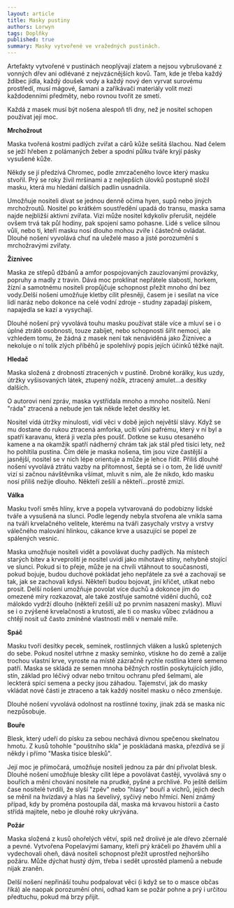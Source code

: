 ```yaml
---
layout: article
title: Masky pustiny
authors: Lorwyn
tags: Doplňky
published: true
summary: Masky vytvořené ve vražedných pustinách.
---
```

Artefakty vytvořené v pustinách neoplývají zlatem a nejsou vybrušované z vonných dřev ani odlévané z nejvzácnějších kovů. Tam, kde je třeba každý ždibec jídla, každý doušek vody a každý nový den vyrvat surovému prostředí, musí mágové, šamani a zaříkávači materiály volit mezi každodenními předměty, nebo rovnou tvořit ze smetí.  

Každá z masek musí být nošena alespoň tři dny, než je nositel schopen používat její moc.  

  
**Mrchožrout**  

Maska tvořená kostmi padlých zvířat a cárů kůže sešitá šlachou. Nad čelem se ježí hřeben z polámaných žeber a spodní půlku tváře kryjí pásky vysušené kůže.

Někdy se jí předzívá Chromec, podle zmrzačeného lovce který masku stvořil. Prý se roky živil mršinami a z nejlepších úlovků postupně složil masku, která mu hledání dalších padlin usnadnila.  

Umožňuje nositeli dívat se jednou denně očima hyen, supů nebo jiných mrchožroutů. Nositel po krátkém soustředění upadá do transu, maska sama najde nejbližší aktivní zvířata. Vizi může nositel kdykoliv přerušit, nejdéle ovšem trvá tak půl hodiny, pak spojení samo pohasne. Lidé s velice silnou vůlí, nebo ti, kteří masku nosí dlouho mohou zvíře i částečně ovládat. Dlouhé nošení vyvolává chuť na uleželé maso a jisté porozumění s mrchožravými zvířaty.  
  
**Žíznivec**  

Maska ze střepů džbánů a amfor pospojovaných zauzlovanými provázky, popruhy a madly z travin. Dává moc proklínat nepřátele slabostí, horkem, žízní a samotnému nositeli propůjčuje schopnost přežít mnoho dní bez vody.Delší nošení umožňuje kletby cílit přesněji, časem je i sesílat na více lidí naráz nebo dokonce na celé vodní zdroje - studny zapadají pískem, napajedla se kazí a vysychají.  

Dlouhé nošení prý vyvolává touhu masku používat stále více a mluví se i o úplné ztrátě osobnosti, touze zabíjet, nebo schopnosti šířit nemoci, ale vzhledem tomu, že žádná z masek není tak nenáviděná jako Žíznivec a nekoluje o ní tolik zlých příběhů je spolehlivý popis jejích účinků těžké najít. 

  
**Hledač**  

Maska složená z drobností ztracených v pustině. Drobné korálky, kus uzdy, útržky vyšisovaných látek, ztupený nožík, ztracený amulet...a desítky dalších.  

O autorovi není zpráv, maska vystřídala mnoho a mnoho nositelů. Není "ráda" ztracená a nebude jen tak někde ležet desítky let. 

Nositel vídá útržky minulosti, vidí věci v době jejich největší slávy. Když se mu dostane do rukou ztracená amforka, ucítí vůni pafrému, který v ní byl a spatří karavanu, která ji vezla přes poušť. Dotkne se kusu otesaného kamene a na okamžik spatří nádherný chrám tak jak stál před tisíci lety, než ho pohltila pustina. Čím déle je maska nošena, tím jsou vize častější a jasnější, nositel se v nich lépe orientuje a může je lehce řídit. Přiliš dlouhé nošení vyvolává ztrátu vazby na přítomnost, šeptá se i o tom, že lidé uvnitř vizí si začnou návštěvníka všímat, mluvit s ním, ale že nikdo, kdo masku nosí přiliš nežije dlouho. Někteří zešílí a někteří...prostě zmizí. 

**Válka**  

Masku tvoří směs hlíny, krve a popela vytvarovaná do podobizny lidské tváře a vysušená na slunci. Podle legendy nebyla stvořena ale vnikla sama na tváři krvelačného velitele, kterému na tváři zasychaly vrstvy a vrstvy válečného malování hlinkou, cákance krve a usazující se popel ze spálených vesnic.  

Maska umožňuje nositeli vidět a povolávat duchy padlých. Na místech starých bitev a krveprolití je nositel uvidí jako mihotavé stíny, nehybně stojící ve slunci. Pokud si to přeje, může je na chvíli vtáhnout to současnosti, pokud bojuje, budou duchové pokládat jeho nepřátele za své a zachovají se tak, jak se zachovali kdysi. Někteří budou bojovat, jiní křičet, utíkat nebo prosit. Delší nošení umožňuje povolat více duchů a dokonce jim do omezené míry rozkazovat, ale také zostřuje samotné vidění duchů, což málokdo vydrží dlouho (někteří zešílí už po prvním nasazení masky). Mluví se i o zvýšené krvelačnosti a krutosti, ale ti co masku vůbec zvládnou a chtějí nosit už často zmíněné vlastnosti měli v nemalé míře. 

**Spáč**  

Masku tvoří desítky pecek, semínek, rostlinných vláken a lusků spletených do sebe. Pokud nositel utrhne z masky semínko, vtiskne ho do země a zalije trochou vlastní krve, vyroste na místě zázračně rychle rostlina které semeno patří. Maska se skládá ze semen mnoha běžných rostlin poskytujících jídlo, stín, základ pro léčivý odvar nebo trnitou ochranu před šelmami, ale leckterá spící semena a pecky jsou záhadou. Tajemství, jak do masky vkládat nové části je ztraceno a tak každý nositel masku o něco zmenšuje.  

Dlouhé nošení vyvolává odolnost na rostlinné toxiny, jinak zdá se maska nic nezpůsobuje. 

  
**Bouře** 

Blesk, který udeří do písku za sebou nechává divnou spečenou skelnatou hmotu. Z kusů tohohle "pouštního skla" je poskládaná maska, přezdívá se jí někdy i přímo "Maska tisíce blesků". 

Její moc je přímočará, umožňuje nositeli jednou za pár dní přivolat blesk. Dlouhé nošení umožňuje blesky cílit lépe a povolávat častěji, vyvolává sny o bouřích a mění chování nositele na  prudké, pyšné a prchlivé. Po ještě delším čase nositelé tvrdili, že slyší "zpěv" nebo "hlasy" bouří a vichrů, jejich dech se měnil na hvízdavý a hlas na ševelivý, syčivý nebo hřmící. Není známý případ, kdy by proměna postoupila dál, maska má krvavou historii a často střídá majitele, nebo je dlouhé roky ukrývána.  
  
**Požár**  

Maska složená z kusů ohořelých větví, spíš než drolivé je ale dřevo zčernalé a pevné. Vytvořena Popelavými šamany, kteří prý kráčeli po žhavém uhlí a vydechovali oheň, dává nositeli schopnost přežít uprostřed nejhoršího požáru. Může dýchat hustý dým, třeba i sedět uprostěd plamenů a nebude nijak zraněn. 

Delší nošení nepřináší touhu podpalovat věci (i když se to o masce občas říká) ale naopak porozumění ohni, odhad kam se požár pohne a prý i určitou předtuchu, pokud má brzy přijít.
